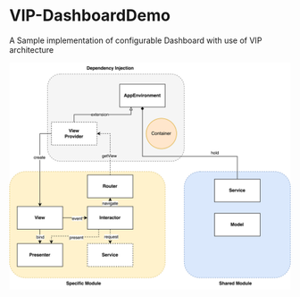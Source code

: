 # VIP-DashboardDemo

A Sample implementation of configurable Dashboard with use of VIP architecture

![](docs/dependency-injection.png)
